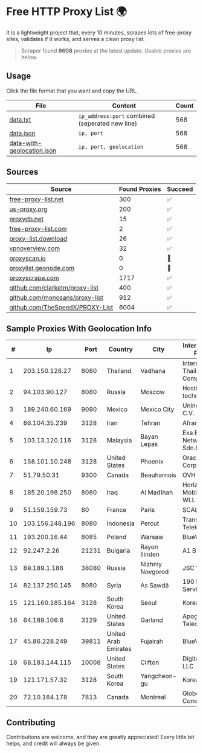 
# Free HTTP Proxy List 🌍

It is a lightweight project that, every 10 minutes, scrapes lots of free-proxy sites, validates if it works, and serves a clean proxy list.


> Scraper found **9608** proxies at the latest update. Usable proxies are below.

## Usage

Click the file format that you want and copy the URL.


|File|Content|Count|
|----|-------|-----|
|[data.txt](https://raw.githubusercontent.com/themiralay/Proxy-List-World/master/data.txt)|`ip_address:port` combined (seperated new line)|568|
|[data.json](https://raw.githubusercontent.com/themiralay/Proxy-List-World/master/data.json)|`ip, port`|568|
|[data-with-geolocation.json](https://raw.githubusercontent.com/themiralay/Proxy-List-World/master/data-with-geolocation.json)|`ip, port, geolocation`|568|

## Sources

|Source|Found Proxies|Succeed|
|------|-------------|-------|
|[free-proxy-list.net](https://free-proxy-list.net)|300|✅|
|[us-proxy.org](https://www.us-proxy.org)|200|✅|
|[proxydb.net](http://proxydb.net)|15|✅|
|[free-proxy-list.com](https://free-proxy-list.com/?page=&port=&type%5B%5D=http&type%5B%5D=https&up_time=0&search=Search)|2|✅|
|[proxy-list.download](https://www.proxy-list.download/HTTP)|26|✅|
|[vpnoverview.com](https://vpnoverview.com/privacy/anonymous-browsing/free-proxy-servers)|32|✅|
|[proxyscan.io](https://www.proxyscan.io)|0|🚫|
|[proxylist.geonode.com](https://proxylist.geonode.com/api/proxy-list?limit=300&page=1&sort_by=lastChecked&sort_type=desc&protocols=http,https)|0|🚫|
|[proxyscrape.com](https://api.proxyscrape.com/v2/?request=displayproxies&protocol=http&timeout=10000&country=all&ssl=all&anonymity=all)|1717|✅|
|[github.com/clarketm/proxy-list](https://raw.githubusercontent.com/clarketm/proxy-list/master/proxy-list-raw.txt)|400|✅|
|[github.com/monosans/proxy-list](https://raw.githubusercontent.com/monosans/proxy-list/main/proxies/http.txt)|912|✅|
|[github.com/TheSpeedX/PROXY-List](https://raw.githubusercontent.com/TheSpeedX/PROXY-List/master/http.txt)|6004|✅|


## Sample Proxies With Geolocation Info

|#|Ip|Port|Country|City|Internet Service Provider|
|-|--|----|-------|----|-------------------------|
|1|203.150.128.27|8080|Thailand|Vadhana|Internet Thailand Company Ltd|
|2|94.103.90.127|8080|Russia|Moscow|Hosting technology LTD|
|3|189.240.60.169|9090|Mexico|Mexico City|Uninet S.A. de C.V.|
|4|86.104.35.239|3128|Iran|Tehran|Afranet|
|5|103.13.120.116|3128|Malaysia|Bayan Lepas|Exa Bytes Network Sdn.Bhd.|
|6|158.101.10.248|3128|United States|Phoenix|Oracle Corporation|
|7|51.79.50.31|9300|Canada|Beauharnois|OVH SAS|
|8|185.20.198.250|8080|Iraq|Al Madīnah|Horizon Scope Mobile Telecom WLL|
|9|51.159.159.73|80|France|Paris|SCALEWAY|
|10|103.156.248.196|8080|Indonesia|Percut|Trans Media Telekomunikasi|
|11|193.200.16.44|8085|Poland|Warsaw|BlueVPS OU|
|12|92.247.2.26|21231|Bulgaria|Rayon Ilinden|A1 Bulgaria EAD|
|13|89.189.1.186|38080|Russia|Nizhniy Novgorod|JSC Vimpelcom|
|14|82.137.250.145|8080|Syria|As Sawdā|190 Internet Service Provider|
|15|121.160.185.164|3128|South Korea|Seoul|Korea Telecom|
|16|64.189.106.6|3129|United States|Garland|Apogee Telecom Inc.|
|17|45.86.228.249|39811|United Arab Emirates|Fujairah|BlueVPS OU|
|18|68.183.144.115|10008|United States|Clifton|DigitalOcean, LLC|
|19|121.171.57.32|3128|South Korea|Yangcheon-gu|Korea Telecom|
|20|72.10.164.178|7813|Canada|Montreal|GloboTech Communications|



## Contributing

Contributions are welcome, and they are greatly appreciated! Every
little bit helps, and credit will always be given.


